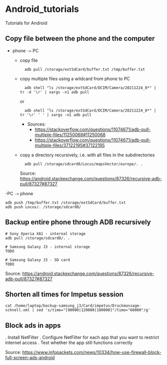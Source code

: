 # Android_tutorials

Tutorials for Android

## Copy file between the phone and the computer

- phone `->` PC

    - copy file

            adb pull /storage/extSdCard/buffer.txt /tmp/buffer.txt

    - copy multiple files using a wildcard from phone to PC

            adb shell "ls /storage/extSdCard/DCIM/Camera/20211224_0*" | tr -d '\r' | xargs -n1 adb pull

        or

            adb shell "ls /storage/extSdCard/DCIM/Camera/20211224_0*" | tr '\r' ' ' | xargs -n1 adb pull

        - Sources:
            - https://stackoverflow.com/questions/11074671/adb-pull-multiple-files/11250068#11250068
            - https://stackoverflow.com/questions/11074671/adb-pull-multiple-files/37122195#37122195

    - copy a directory recursively, i.e. with all files in the subdirectories

            adb pull /storage/sdcard0/Locus/mapsVector/europe/. .

        Source: https://android.stackexchange.com/questions/87326/recursive-adb-pull/87327#87327

-PC `->` phone

    adb push /tmp/buffer.txt /storage/extSdCard/buffer.txt
    adb push Locus/. /storage/sdcard0/

## Backup entire phone through ADB recursively

    # Sony Xperia XA1 - internal storage
    adb pull /storage/sdcard0/. .
    
    # Samsung Galaxy J3 - internal storage
    TODO
    
    # Samsung Galaxy J3 - SD card
    TODO

Source: https://android.stackexchange.com/questions/87326/recursive-adb-pull/87327#87327

## Shorten all times for Impetus session

    cat /home/laptop/backup-samsung_j3/Card/impetus/Druckmassage-schnell.xml | sed 's/time="[90000|120000|180000]"/time="60000"/g'

## Block ads in apps

. Install NetFilter
. Configure NetFilter for each app that you want to restrict internet access
. Test whether the app still functions correctly

Source: https://www.infopackets.com/news/10334/how-use-firewall-block-full-screen-ads-android

